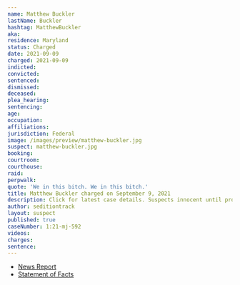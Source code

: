 ```yaml
---
name: Matthew Buckler
lastName: Buckler
hashtag: MatthewBuckler
aka:
residence: Maryland
status: Charged
date: 2021-09-09
charged: 2021-09-09
indicted:
convicted:
sentenced:
dismissed:
deceased:
plea_hearing:
sentencing:
age:
occupation:
affiliations:
jurisdiction: Federal
image: /images/preview/matthew-buckler.jpg
suspect: matthew-buckler.jpg
booking:
courtroom:
courthouse:
raid:
perpwalk:
quote: 'We in this bitch. We in this bitch.'
title: Matthew Buckler charged on September 9, 2021
description: Click for latest case details. Suspects innocent until proven guilty.
author: seditiontrack
layout: suspect
published: true
caseNumber: 1:21-mj-592
videos:
charges:
sentence:
---
```

- [News Report](https://www.newsweek.com/alleged-capitol-rioter-caught-snapchat-maps-after-tipster-sent-screenshots-fbi-1631259)
- [Statement of Facts](https://www.justice.gov/usao-dc/case-multi-defendant/file/1434576/download)
